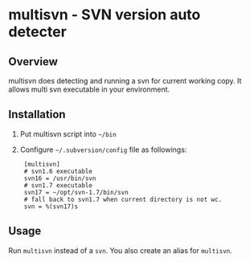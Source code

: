 multisvn - SVN version auto detecter
====================================

Overview
--------

multisvn does detecting and running a svn for current working copy. It allows multi svn executable in your environment.

Installation
------------

1. Put multisvn script into `~/bin`

2. Configure `~/.subversion/config` file as followings:

        [multisvn]
        # svn1.6 executable
        svn16 = /usr/bin/svn
        # svn1.7 executable
        svn17 = ~/opt/svn-1.7/bin/svn
        # fall back to svn1.7 when current directory is not wc.
        svn = %(svn17)s

Usage
-----

Run `multisvn` instead of a `svn`. You also create an alias for `multisvn`.
